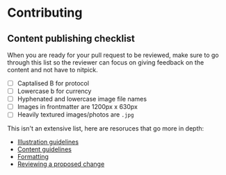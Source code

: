 # Contributing

## Content publishing checklist
When you are ready for your pull request to be reviewed, make sure to go through this list so the reviewer can focus on giving feedback on the content and not have to nitpick.

- [ ] Captalised B for protocol
- [ ] Lowercase b for currency
- [ ] Hyphenated and lowercase image file names
- [ ] Images in frontmatter are 1200px x 630px
- [ ] Heavily textured images/photos are `.jpg`

This isn't an extensive list, here are resoruces that go more in depth:
- [Illustration guidelines](https://bitcoin.design/guide/contribute/illustration-guidelines/)
- [Content guidelines](https://bitcoin.design/guide/contribute/content-guidelines/)
- [Formatting](https://bitcoin.design/guide/contribute/formatting/)
- [Reviewing a proposed change](https://bitcoin.design/guide/contribute/review/)